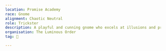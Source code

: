 ```yaml
---
location: Promise Academy
race: Gnome
alignment: Chaotic Neutral
role: Trickster
description: A playful and cunning gnome who excels at illusions and pranks, disrupting the academy's harmony.
organisation: The Luminous Order
tag: 👤️

---
```

